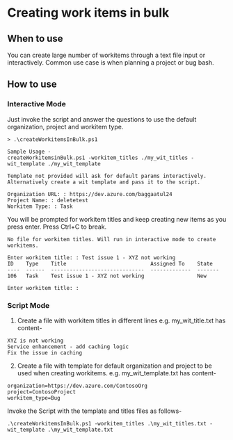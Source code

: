 # Creating work items in bulk

## When to use

You can create large number of workitems through a text file input or interactively. Common use case is when planning a project or bug bash.

## How to use

### Interactive Mode

Just invoke the script and answer the questions to use the default organization, project and workitem type.

```
> .\createWorkitemsInBulk.ps1

Sample Usage -
createWorkitemsinBulk.ps1 -workitem_titles ./my_wit_titles -wit_template ./my_wit_template

Template not provided will ask for default params interactively. Alternatively create a wit template and pass it to the script.

Organization URL: : https://dev.azure.com/baggaatul24
Project Name: : deletetest
Workitem Type: : Task
```

You will be prompted for workitem titles and keep creating new items as you press enter. Press Ctrl+C to break.

```
No file for workitem titles. Will run in interactive mode to create workitems.

Enter workitem title: : Test issue 1 - XYZ not working
ID    Type    Title                           Assigned To    State
----  ------  ------------------------------  -------------  -------
106   Task    Test issue 1 - XYZ not working                 New

Enter workitem title: :
```

### Script Mode

1. Create a file with workitem titles in different lines e.g. my_wit_title.txt has content-

```
XYZ is not working
Service enhancement - add caching logic
Fix the issue in caching
```

2. Create a file with template for default organization and project to be used when creating workitems. e.g. my_wit_template.txt has content-

```
organization=https://dev.azure.com/ContosoOrg
project=ContosoProject
workitem_type=Bug
```

Invoke the Script with the template and titles files as follows-

```
.\createWorkitemsInBulk.ps1 -workitem_titles .\my_wit_titles.txt -wit_template .\my_wit_template.txt
```
